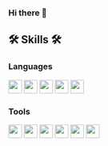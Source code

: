 ### Hi there 👋

<!--
**dlsgur2845/dlsgur2845** is a ✨ _special_ ✨ repository because its `README.md` (this file) appears on your GitHub profile.

Here are some ideas to get you started:

- 🔭 I’m currently working on ...
- 🌱 I’m currently learning ...
- 👯 I’m looking to collaborate on ...
- 🤔 I’m looking for help with ...
- 💬 Ask me about ...
- 📫 How to reach me: ...
- 😄 Pronouns: ...
- ⚡ Fun fact: ...
-->

## 🛠 Skills 🛠  

### Languages
<div>
<img src="https://img.shields.io/badge/Python-3776AB.svg?&style=flat-square&logo=Python&logoColor=white" height="27">
<img src="https://img.shields.io/badge/C-A8B9CC.svg?&style=flat-square&logo=C&logoColor=white" height="27">
<img src="https://img.shields.io/badge/C++-00599C.svg?&style=flat-square&logo=C++&logoColor=white" height="27">
<img src="https://img.shields.io/badge/Android-3DDC84.svg?&style=flat-square&logo=Android&logoColor=white" height="27">
<img src="https://img.shields.io/badge/Java-007396.svg?&style=flat-square&logo=Java&logoColor=white" height="27">
</div>

### Tools
<div>
<img src="https://img.shields.io/badge/PyTorch-EE4C2C.svg?&style=flat-square&logo=PyTorch&logoColor=white" height="27">
<img src="https://img.shields.io/badge/TensorFlow-FF6F00.svg?&style=flat-square&logo=TensorFlow&logoColor=white" height="27">
<img src="https://img.shields.io/badge/Kubernetes-326CE5.svg?&style=flat-square&logo=Kubernetes&logoColor=white" height="27">
<img src="https://img.shields.io/badge/Docker-2496ED.svg?&style=flat-square&logo=Docker&logoColor=white" height="27">
<img src="https://img.shields.io/badge/Jupyter-F37626.svg?&style=flat-square&logo=Jupyter&logoColor=white" height="27">
<img src="https://img.shields.io/badge/scikit-learn-F7931E.svg?&style=flat-square&logo=scikit-learn&logoColor=white" height="27">
</div>
